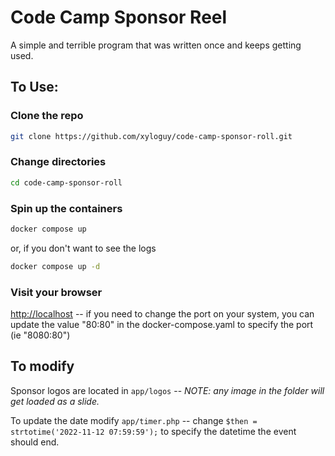 # Code Camp Sponsor Reel
A simple and terrible program that was written once and keeps getting used.

## To Use:

### Clone the repo

```bash
git clone https://github.com/xyloguy/code-camp-sponsor-roll.git
```

### Change directories
```bash
cd code-camp-sponsor-roll
```

### Spin up the containers

```bash
docker compose up
```

or, if you don't want to see the logs

```bash
docker compose up -d
```

### Visit your browser

[http://localhost](http://localhost) -- if you need to change the port on your system,
you can update the value "80:80" in the docker-compose.yaml to specify the port (ie "8080:80")


## To modify

Sponsor logos are located in `app/logos` -- _NOTE: any image in the folder will get loaded as a slide._

To update the date modify `app/timer.php` -- change `$then = strtotime('2022-11-12 07:59:59');` to specify the datetime the event should end.